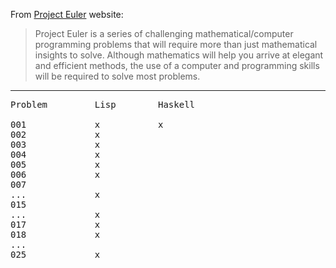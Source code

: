 From [Project Euler](http://projecteuler.net/) website:

> Project Euler is a series of challenging mathematical/computer programming problems that will require more than just mathematical insights to solve. Although mathematics will help you arrive at elegant and efficient methods, the use of a computer and programming skills will be required to solve most problems.

---

<pre>
Problem			Lisp		Haskell

001				x			x
002				x
003				x
004				x
005				x
006				x
007
...				x
015
...				x
017				x
018				x
...
025				x
</pre>
